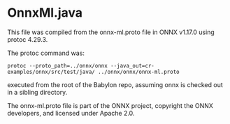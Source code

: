 # OnnxMl.java

This file was compiled from the onnx-ml.proto file in ONNX v1.17.0 using protoc 4.29.3.

The protoc command was:
```shell
protoc --proto_path=../onnx/onnx --java_out=cr-examples/onnx/src/test/java/ ../onnx/onnx/onnx-ml.proto
```
executed from the root of the Babylon repo, assuming onnx is checked out in a sibling directory.

The onnx-ml.proto file is part of the ONNX project, copyright the ONNX developers, and licensed under Apache 2.0.